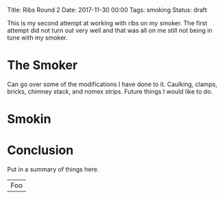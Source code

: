 Title: Ribs Round 2
Date: 2017-11-30 00:00
Tags:  smoking
Status: draft

This is my second attempt at working with ribs on my smoker.  The first attempt did not turn out very well and that was all on me still not being in tune with my smoker.


# The Smoker

Can go over some of the modifications I have done to it.
Caulking, clamps, bricks, chimney stack, and nomex strips.
Future things I would like to do.

# Smokin

# Conclusion

 Put in a summary of things here.
<table>
    <tr>
        <td>Foo</td>
    </tr>
</table>

